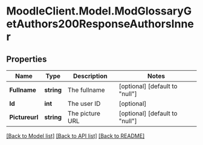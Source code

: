 # MoodleClient.Model.ModGlossaryGetAuthors200ResponseAuthorsInner

## Properties

Name | Type | Description | Notes
------------ | ------------- | ------------- | -------------
**Fullname** | **string** | The fullname | [optional] [default to "null"]
**Id** | **int** | The user ID | [optional] 
**Pictureurl** | **string** | The picture URL | [optional] [default to "null"]

[[Back to Model list]](../README.md#documentation-for-models) [[Back to API list]](../README.md#documentation-for-api-endpoints) [[Back to README]](../README.md)

